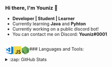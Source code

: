 ### **Hi there, I'm Youniz 👋**

- **Developer | Student | Learner**
- Currently learning **Java** and **Pyhton**
- Currently working on a public discord bot!
- You can contact me on Discord: **Youniz#0001**
<br />
### Languages and Tools:
<img align="left" alt="Visual Studio Code" width="26px" src="https://raw.githubusercontent.com/github/explore/80688e429a7d4ef2fca1e82350fe8e3517d3494d/topics/visual-studio-code/visual-studio-code.png" />
<img align="left" alt="JavaScript" width="26px" src="https://raw.githubusercontent.com/github/explore/80688e429a7d4ef2fca1e82350fe8e3517d3494d/topics/javascript/javascript.png" />
<img align="left" alt="Node.js" width="26px" src="https://raw.githubusercontent.com/github/explore/80688e429a7d4ef2fca1e82350fe8e3517d3494d/topics/nodejs/nodejs.png" />
<br />
<br />
<details>
  <summary>:zap: GitHub Stats</summary>

  <img align="left" alt="Youniz's GitHub Stats" src="https://github-readme-stats.vercel.app/api?username=Youniz&&show_icons=true&title_color=007FFF&icon_color=007FFF&text_color=000000&bg_color=fffff&hide_border=true" />

</details>

